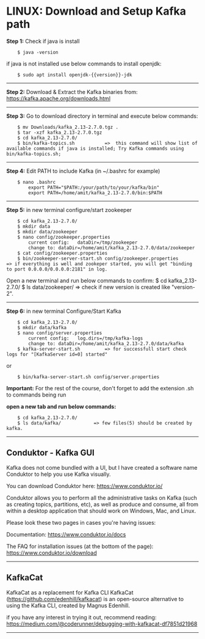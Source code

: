# LINUX: Download and Setup Kafka path

**Step 1:** Check if java is install
		
		$ java -version

if java is not installed use below commands to install openjdk:
		
		$ sudo apt install openjdk-{{version}}-jdk 

-------------------------------------------------------------------------------	

**Step 2:** Download & Extract the Kafka binaries from: https://kafka.apache.org/downloads.html

-------------------------------------------------------------------------------	
	
**Step 3:** Go to download directory in terminal and execute below commands:
		
		$ mv Downloads/kafka_2.13-2.7.0.tgz .
		$ tar -xzf kafka_2.13-2.7.0.tgz
		$ cd kafka_2.13-2.7.0/
		$ bin/kafka-topics.sh			=>	this command will show list of available commands if java is installed;	Try Kafka commands using bin/kafka-topics.sh;
		
-------------------------------------------------------------------------------		

**Step 4:** Edit PATH to include Kafka (in ~/.bashrc for example)
		
		$ nano .bashrc		
			export PATH="$PATH:/your/path/to/your/kafka/bin"
			export PATH=/home/amit/kafka_2.13-2.7.0/bin:$PATH
			
-------------------------------------------------------------------------------		
**Step 5:** in new terminal configure/start zookeeper 
		
		$ cd kafka_2.13-2.7.0/
		$ mkdir data 
		$ mkdir data/zookeeper
		$ nano config/zookeeper.properties		
			current config:   dataDir=/tmp/zookeeper
			change to: dataDir=/home/amit/kafka_2.13-2.7.0/data/zookeeper
		$ cat config/zookeeper.properties
		$ bin/zookeeper-server-start.sh config/zookeeper.properties			=> if everything is well and zookeper started, you will get "binding to port 0.0.0.0/0.0.0.0:2181" in log. 
																								
Open a new terminal and run below commands to confirm:
		$ cd kafka_2.13-2.7.0/
		$ ls data/zookeeper/			=> check if new version is created like "version-2".
		
-------------------------------------------------------------------------------		

**Step 6:** in new terminal Configure/Start Kafka
		
		$ cd kafka_2.13-2.7.0/
		$ mkdir data/kafka
		$ nano config/server.properties
			current config:   log.dirs=/tmp/kafka-logs
			change to: dataDir=/home/amit/kafka_2.13-2.7.0/data/kafka
		$ kafka-server-start.sh			=> for successfull start check logs for "[KafkaServer id=0] started"

or

		$ bin/kafka-server-start.sh config/server.properties

**Important:** For the rest of the course, don't forget to add the extension .sh to commands being run

**open a new tab and run below commands:**
		
		$ cd kafka_2.13-2.7.0/
		$ ls data/kafka/			=> few files(5) should be created by kafka.
-------------------------------------------------------------------------------		

## Conduktor - Kafka GUI

Kafka does not come bundled with a UI, but I have created a software name Conduktor to help you use Kafka visually.

You can download Conduktor here: https://www.conduktor.io/

Conduktor allows you to perform all the administrative tasks on Kafka (such as creating topics, partitions, etc), as well as produce and consume, all from within a desktop application that should work on Windows, Mac, and Linux.

Please look these two pages in cases you're having issues:

Documentation: https://www.conduktor.io/docs

The FAQ for installation issues (at the bottom of the page): https://www.conduktor.io/download

-------------------------------------------------------------------------------		

## KafkaCat

KafkaCat as a replacement for Kafka CLI
KafkaCat (https://github.com/edenhill/kafkacat) is an open-source alternative to using the Kafka CLI, created by Magnus Edenhill.

if you have any interest in trying it out, recommend reading: https://medium.com/@coderunner/debugging-with-kafkacat-df7851d21968



-------------------------------------------------------------------------------		













